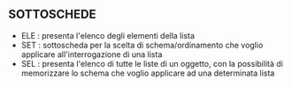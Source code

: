 ## SOTTOSCHEDE

* ELE :  presenta l'elenco degli elementi della lista
* SET :  sottoscheda per la scelta di schema/ordinamento che voglio applicare all'interrogazione di una lista
* SEL :  presenta l'elenco di tutte le liste di un oggetto, con la possibilità di memorizzare lo schema che voglio applicare ad una determinata lista
